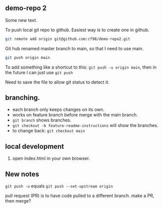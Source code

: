 ## demo-repo 2

Some new text.

To push local git repo to github. Easiest way is to create one in github.

```zsh
git remote add origin git@github.com:cf98/demo-repo2.git
```

Git hub renamed master branch to main, so that I need to use main.
```zsh
git push origin main
```

To add something like a shortcut to this: `git push -u origin main`, then in the future I can just use `git push`

Need to save the file to allow git status to detect it.

## branching.
* each branch only keeps changes on its own.
* works on feature branch before merge with the main branch.
* `git branch` shows branches.
* `git checkout -b feature-readme-instructions` will show the branches.
* to change back: `git checkout main`

## local development
1. open index.html in your own browser.


## New notes
`git push -u` equals `git push --set-upstream origin`

pull request (PR) is to have code pulled to a different branch.
make a PR, then merge?
